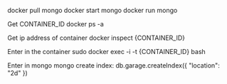 docker pull mongo
docker start mongo
docker run mongo

Get CONTAINER_ID
docker ps -a

Get ip address of container
docker inspect {CONTAINER_ID}

Enter in the container
sudo docker exec -i -t {CONTAINER_ID} bash

Enter in mongo
mongo
create index: db.garage.createIndex({ "location": "2d" })
